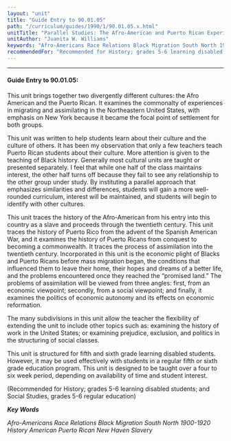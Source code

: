 ```yaml
---
layout: "unit"
title: "Guide Entry to 90.01.05"
path: "/curriculum/guides/1990/1/90.01.05.x.html"
unitTitle: "Parallel Studies: The Afro-American and Puerto Rican Experience in America"
unitAuthor: "Juanita W. Williams"
keywords: "Afro-Americans Race Relations Black Migration South North 1900-1920 History American Puerto Rican New Haven Slavery"
recommendedFor: "Recommended for History; grades 5-6 learning disabled students; and Social Studies, grades 5-6 regular education"
---
```

<body>
<hr/>
 <h4>
  Guide Entry to 90.01.05:
 </h4>
 This unit brings together two divergently different cultures: the Afro American and the Puerto Rican. It examines the commonalty of experiences in migrating and assimilating in the Northeastern United States, with emphasis on New York because it became the focal point of settlement for both groups.
 <p>
  This unit was written to help students learn about their culture and the culture of others. It has been my observation that only a few teachers teach Puerto Rican students about their culture. More attention is given to the teaching of Black history. Generally most cultural units are taught or presented separately. I feel that while one half of the class maintains interest, the other half turns off because they fail to see any relationship to the other group under study. By instituting a parallel approach that emphasizes similarities and differences, students will gain a more well-rounded curriculum, interest will be maintained, and students will begin to identify with other cultures.
 </p>
 <p>
  This unit traces the history of the Afro-American from his entry into this country as a slave and proceeds through the twentieth century. This unit traces the history of Puerto Rico from the advent of the Spanish American War, and it examines the history of Puerto Ricans from conquest to becoming a commonwealth. It traces the process of assimilation into the twentieth century. Incorporated in this unit is the economic plight of Blacks and Puerto Ricans before mass migration began, the conditions that influenced them to leave their home, their hopes and dreams of a better life, and the problems encountered once they reached the “promised land.” The problems of assimilation will be viewed from three angles: first, from an economic viewpoint; secondly, from a social viewpoint; and finally, it examines the politics of economic autonomy and its effects on economic reformation.
 </p>
 <p>
  The many subdivisions in this unit allow the teacher the flexibility of extending the unit to include other topics such as: examining the history of work in the United States; or examining prejudice, exclusion, and politics in the structuring of social classes.
 </p>
 <p>
  This unit is structured for fifth and sixth grade learning disabled students. However, it may be used effectively with students in a regular fifth or sixth grade education program. This unit is designed to be taught over a four to six week period, depending on availability of time and student interest.
 </p>
 <p>
  (Recommended for History; grades 5-6 learning disabled students; and Social Studies, grades 5-6 regular education)
 </p>
<p>
  <b>
   <i>
    Key Words
   </i>
  </b>
  <br/>
 </p>
 <p>
  <i>
   Afro-Americans Race Relations Black Migration South North 1900-1920 History American Puerto Rican New Haven Slavery
  </i>
 </p>

</body>